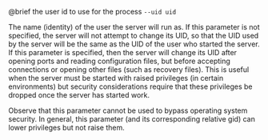 

@brief the user id to use for the process
`--uid uid`

The name (identity) of the user the server will run as. If this parameter
is
not specified, the server will not attempt to change its UID, so that the
UID used by the server will be the same as the UID of the user who started
the server. If this parameter is specified, then the server will change
its
UID after opening ports and reading configuration files, but before
accepting connections or opening other files (such as recovery files).
This
is useful when the server must be started with raised privileges (in
certain
environments) but security considerations require that these privileges be
dropped once the server has started work.

Observe that this parameter cannot be used to bypass operating system
security. In general, this parameter (and its corresponding relative gid)
can lower privileges but not raise them.

